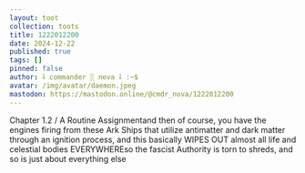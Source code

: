 ```yaml
---
layout: toot
collection: toots
title: 1222012200
date: 2024-12-22
published: true
tags: []
pinned: false
author: ⸸ commander ░ nova ⸸ :~$
avatar: /img/avatar/daemon.jpeg
mastodon: https://mastodon.online/@cmdr_nova/1222012200
---
```


Chapter 1.2 / A Routine Assignmentand then of course, you have the engines firing from these Ark Ships that utilize antimatter and dark matter through an ignition process, and this basically WIPES OUT almost all life and celestial bodies EVERYWHEREso the fascist Authority is torn to shreds, and so is just about everything else
